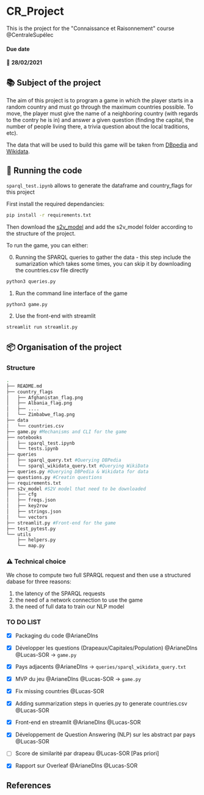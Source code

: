 # CR_Project

This is the project for the "Connaissance et Raisonnement" course @CentraleSupélec

#### Due date
:calendar: **28/02/2021**  

## :books: Subject of the project  

The aim of this project is to program a game in which the player starts in a random country and must go through the maximum countries possible. To move, the player must give the name of a neighboring country (with regards to the contry he is in) and answer a given question (finding the capital, the number of people living there, a trivia question about the local traditions, etc). 

The data that will be used to build this game will be taken from [DBpedia](https://www.dbpedia.org/resources/) and [Wikidata](https://www.wikidata.org/wiki/Q6256).

## :runner: Running the code
``sparql_test.ipynb`` allows to generate the dataframe and country_flags for this project 

First install the required dependancies: 
```bash
pip install -r requirements.txt
```

Then download the [s2v_model](https://github.com/explosion/sense2vec/releases/download/v1.0.0/s2v_reddit_2015_md.tar.gz) and add the s2v_model folder according to the structure of the project.

To run the game, you can either: 

0. Running the SPARQL queries to gather the data - this step include the sumarization which takes some times, you can skip it by downloading the countries.csv file directly
```bash
python3 queries.py
```

1. Run the command line interface of the game 
```bash
python3 game.py
```

2. Use the front-end with streamlit
```bash
streamlit run streamlit.py
```

## :package: Organisation of the project

### Structure

```bash 
.
├── README.md
├── country_flags
│   ├── Afghanistan_flag.png
│   ├── Albania_flag.png
│   ├── .... 
│   └── Zimbabwe_flag.png
├── data
│   └── countries.csv 
├── game.py #Mechanisms and CLI for the game 
├── notebooks
│   ├── sparql_test.ipynb 
│   └── tests.ipynb
├── queries
│   ├── sparql_query.txt #Querying DBPedia
│   └── sparql_wikidata_query.txt #Querying WikiData
├── queries.py #Querying DBPedia & Wikidata for data
├── questions.py #Creatin questions
├── requirements.txt 
├── s2v_model #S2V model that need to be downloaded
│   ├── cfg
│   ├── freqs.json
│   ├── key2row
│   ├── strings.json
│   └── vectors
├── streamlit.py #Front-end for the game
├── test_pytest.py
└── utils
    ├── helpers.py
    └── map.py
```
### :warning: Technical choice

We chose to compute two full SPARQL request and then use a structured dabase for three reasons:
1. the latency of the SPARQL requests 
2. the need of a network connection to use the game
3. the need of full data to train our NLP model

### TO DO LIST

- [x] Packaging du code @ArianeDlns
- [x] Développer les questions (Drapeaux/Capitales/Population) @ArianeDlns @Lucas-SOR -> `game.py`
- [x] Pays adjacents @ArianeDlns  -> `queries/sparql_wikidata_query.txt`
- [x] MVP du jeu @ArianeDlns @Lucas-SOR -> `game.py`
- [x] Fix missing countries @Lucas-SOR
- [x] Adding summarization steps in queries.py to generate countries.csv @Lucas-SOR
- [x] Front-end en streamlit @ArianeDlns @Lucas-SOR
- [x] Développement de Question Answering (NLP) sur les abstract par pays  @Lucas-SOR
- [ ] Score de similarité par drapeau @Lucas-SOR [Pas priori]
- [x] Rapport sur Overleaf @ArianeDlns @Lucas-SOR


## References 